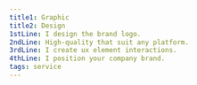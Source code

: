 ```yaml
---
title1: Graphic
title2: Design
1stLine: I design the brand logo.
2ndLine: High-quality that suit any platform.
3rdLine: I create ux element interactions.
4thLine: I position your company brand.
tags: service
---
```

